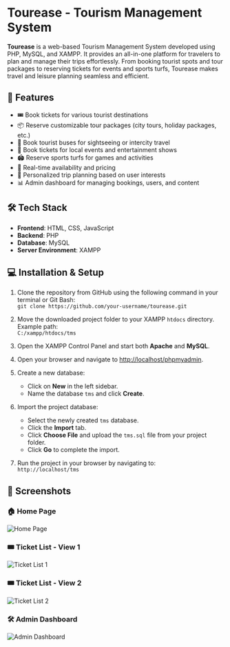 # Tourease - Tourism Management System

**Tourease** is a web-based Tourism Management System developed using PHP, MySQL, and XAMPP. It provides an all-in-one platform for travelers to plan and manage their trips effortlessly. From booking tourist spots and tour packages to reserving tickets for events and sports turfs, Tourease makes travel and leisure planning seamless and efficient.

## 🚀 Features

- 🎟️ Book tickets for various tourist destinations
- 📦 Reserve customizable tour packages (city tours, holiday packages, etc.)
- 🚌 Book tourist buses for sightseeing or intercity travel
- 🎫 Book tickets for local events and entertainment shows
- 🏟️ Reserve sports turfs for games and activities
- 🔄 Real-time availability and pricing
- 🧭 Personalized trip planning based on user interests
- 📊 Admin dashboard for managing bookings, users, and content

## 🛠️ Tech Stack

- **Frontend**: HTML, CSS, JavaScript
- **Backend**: PHP
- **Database**: MySQL
- **Server Environment**: XAMPP


## 💻 Installation & Setup

1. Clone the repository from GitHub using the following command in your terminal or Git Bash:  
   `git clone https://github.com/your-username/tourease.git`

2. Move the downloaded project folder to your XAMPP `htdocs` directory. Example path:  
   `C:/xampp/htdocs/tms`

3. Open the XAMPP Control Panel and start both **Apache** and **MySQL**.

4. Open your browser and navigate to [http://localhost/phpmyadmin](http://localhost/phpmyadmin).

5. Create a new database:
   - Click on **New** in the left sidebar.
   - Name the database `tms` and click **Create**.

6. Import the project database:
   - Select the newly created `tms` database.
   - Click the **Import** tab.
   - Click **Choose File** and upload the `tms.sql` file from your project folder.
   - Click **Go** to complete the import.

7. Run the project in your browser by navigating to:  
   `http://localhost/tms`

   
## 📸 Screenshots

### 🏠 Home Page
![Home Page](screenshots/Homepage.png)

### 🎟️ Ticket List - View 1
![Ticket List 1](screenshots/ticket_list1.png)

### 🎟️ Ticket List - View 2
![Ticket List 2](screenshots/ticket_list2.png)

### 🛠️ Admin Dashboard
![Admin Dashboard](screenshots/admin_dashboard.png)
